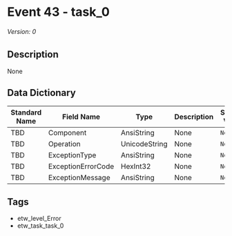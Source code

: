 # Event 43 - task_0
###### Version: 0

## Description
None

## Data Dictionary
|Standard Name|Field Name|Type|Description|Sample Value|
|---|---|---|---|---|
|TBD|Component|AnsiString|None|`None`|
|TBD|Operation|UnicodeString|None|`None`|
|TBD|ExceptionType|AnsiString|None|`None`|
|TBD|ExceptionErrorCode|HexInt32|None|`None`|
|TBD|ExceptionMessage|AnsiString|None|`None`|

## Tags
* etw_level_Error
* etw_task_task_0